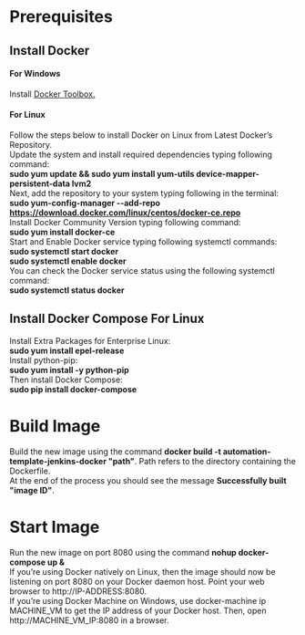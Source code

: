 # Prerequisites
## Install Docker
#### For Windows
Install [Docker Toolbox.](http://docs.docker.oeynet.com/toolbox/toolbox_install_windows/)
#### For Linux
Follow the steps below to install Docker on Linux from Latest Docker’s Repository.  
Update the system and install required dependencies typing following command:  
**sudo yum update && sudo yum install yum-utils device-mapper-persistent-data lvm2**  
Next, add the repository to your system typing following in the terminal:  
**sudo yum-config-manager --add-repo https://download.docker.com/linux/centos/docker-ce.repo**  
Install Docker Community Version typing following command:  
**sudo yum install docker-ce**  
Start and Enable Docker service typing following systemctl commands:   
**sudo systemctl start docker**   
**sudo systemctl enable docker**   
You can check the Docker service status using the following systemctl command:   
**sudo systemctl status docker**
## Install Docker Compose For Linux

Install Extra Packages for Enterprise Linux:   
**sudo yum install epel-release**  
Install python-pip:  
**sudo yum install -y python-pip**  
Then install Docker Compose:  
**sudo pip install docker-compose**
# Build Image
Build the new image using the command **docker build -t automation-template-jenkins-docker "path"**. Path refers to the directory containing the Dockerfile.  
At the end of the process you should see the message **Successfully built "image ID"**.
# Start Image
Run the new image on port 8080 using the command **nohup docker-compose up &**  
If you’re using Docker natively on Linux, then the image should now be listening on port 8080 on your Docker daemon host. Point your web browser to http://IP-ADDRESS:8080.  
If you’re using Docker Machine on Windows, use docker-machine ip MACHINE_VM to get the IP address of your Docker host. Then, open http://MACHINE_VM_IP:8080 in a browser.
